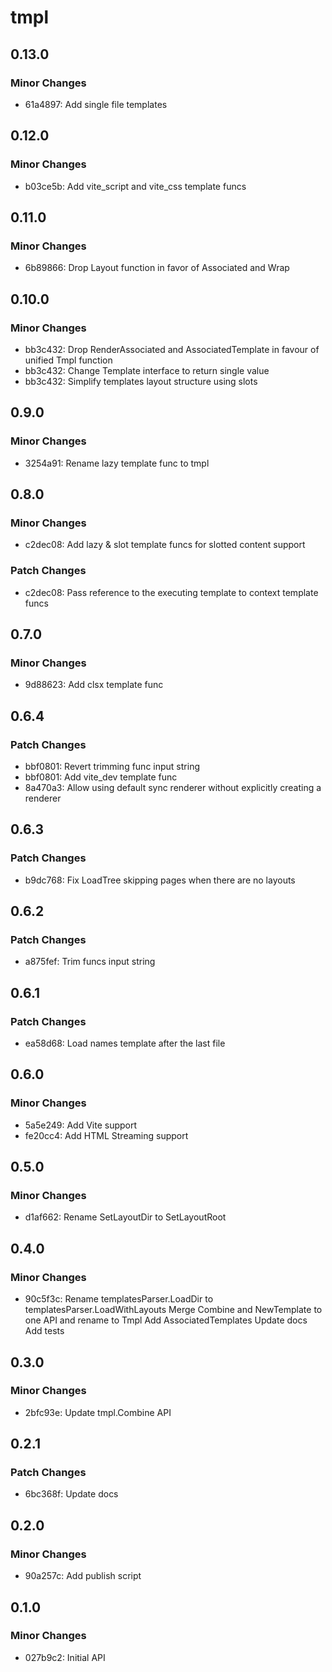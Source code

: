 # tmpl

## 0.13.0

### Minor Changes

- 61a4897: Add single file templates

## 0.12.0

### Minor Changes

- b03ce5b: Add vite_script and vite_css template funcs

## 0.11.0

### Minor Changes

- 6b89866: Drop Layout function in favor of Associated and Wrap

## 0.10.0

### Minor Changes

- bb3c432: Drop RenderAssociated and AssociatedTemplate in favour of unified Tmpl function
- bb3c432: Change Template interface to return single value
- bb3c432: Simplify templates layout structure using slots

## 0.9.0

### Minor Changes

- 3254a91: Rename lazy template func to tmpl

## 0.8.0

### Minor Changes

- c2dec08: Add lazy & slot template funcs for slotted content support

### Patch Changes

- c2dec08: Pass reference to the executing template to context template funcs

## 0.7.0

### Minor Changes

- 9d88623: Add clsx template func

## 0.6.4

### Patch Changes

- bbf0801: Revert trimming func input string
- bbf0801: Add vite_dev template func
- 8a470a3: Allow using default sync renderer without explicitly creating a renderer

## 0.6.3

### Patch Changes

- b9dc768: Fix LoadTree skipping pages when there are no layouts

## 0.6.2

### Patch Changes

- a875fef: Trim funcs input string

## 0.6.1

### Patch Changes

- ea58d68: Load names template after the last file

## 0.6.0

### Minor Changes

- 5a5e249: Add Vite support
- fe20cc4: Add HTML Streaming support

## 0.5.0

### Minor Changes

- d1af662: Rename SetLayoutDir to SetLayoutRoot

## 0.4.0

### Minor Changes

- 90c5f3c: Rename templatesParser.LoadDir to templatesParser.LoadWithLayouts
  Merge Combine and NewTemplate to one API and rename to Tmpl
  Add AssociatedTemplates
  Update docs
  Add tests

## 0.3.0

### Minor Changes

- 2bfc93e: Update tmpl.Combine API

## 0.2.1

### Patch Changes

- 6bc368f: Update docs

## 0.2.0

### Minor Changes

- 90a257c: Add publish script

## 0.1.0

### Minor Changes

- 027b9c2: Initial API
